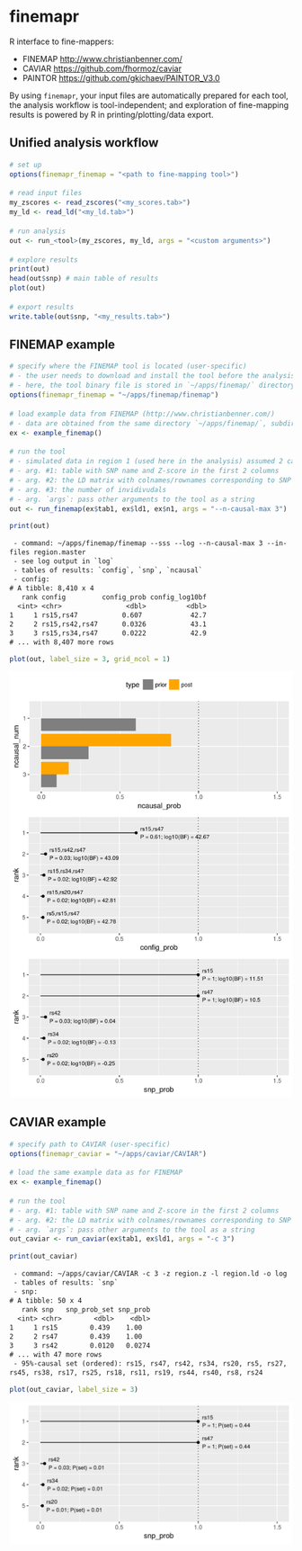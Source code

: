 # finemapr

R interface to fine-mappers:

- FINEMAP http://www.christianbenner.com/
- CAVIAR https://github.com/fhormoz/caviar
- PAINTOR https://github.com/gkichaev/PAINTOR_V3.0

By using `finemapr`, your input files are automatically prepared for each tool, the analysis workflow is tool-independent; and exploration of fine-mapping results is powered by R in printing/plotting/data export.

## Unified analysis workflow

```r
# set up
options(finemapr_finemap = "<path to fine-mapping tool>")

# read input files
my_zscores <- read_zscores("<my_scores.tab>")
my_ld <- read_ld("<my_ld.tab>")

# run analysis
out <- run_<tool>(my_zscores, my_ld, args = "<custom arguments>")

# explore results
print(out)
head(out$snp) # main table of results
plot(out)

# export results
write.table(out$snp, "<my_results.tab>")
```

## FINEMAP example

```r
# specify where the FINEMAP tool is located (user-specific)
# - the user needs to download and install the tool before the analysis
# - here, the tool binary file is stored in `~/apps/finemap/` directory
options(finemapr_finemap = "~/apps/finemap/finemap")

# load example data from FINEMAP (http://www.christianbenner.com/)
# - data are obtained from the same directory `~/apps/finemap/`, subdirectory `example`
ex <- example_finemap()

# run the tool
# - simulated data in region 1 (used here in the analysis) assumed 2 causal SNPs
# - arg. #1: table with SNP name and Z-score in the first 2 columns
# - arg. #2: the LD matrix with colnames/rownames corresponding to SNP names
# - arg. #3: the number of invidivudals
# - arg. `args`: pass other arguments to the tool as a string 
out <- run_finemap(ex$tab1, ex$ld1, ex$n1, args = "--n-causal-max 3")
```


```r
print(out)
```

```
 - command: ~/apps/finemap/finemap --sss --log --n-causal-max 3 --in-files region.master 
 - see log output in `log`
 - tables of results: `config`, `snp`, `ncausal`
 - config:
# A tibble: 8,410 x 4
   rank config         config_prob config_log10bf
  <int> <chr>                <dbl>          <dbl>
1     1 rs15,rs47           0.607            42.7
2     2 rs15,rs42,rs47      0.0326           43.1
3     3 rs15,rs34,rs47      0.0222           42.9
# ... with 8,407 more rows
```


```r
plot(out, label_size = 3, grid_ncol = 1)
```

![](misc/rmd/figures/plot_finemap-1.png)


## CAVIAR example

```r
# specify path to CAVIAR (user-specific)
options(finemapr_caviar = "~/apps/caviar/CAVIAR")

# load the same example data as for FINEMAP
ex <- example_finemap()

# run the tool
# - arg. #1: table with SNP name and Z-score in the first 2 columns
# - arg. #2: the LD matrix with colnames/rownames corresponding to SNP names
# - arg. `args`: pass other arguments to the tool as a string 
out_caviar <- run_caviar(ex$tab1, ex$ld1, args = "-c 3")
```


```r
print(out_caviar)
```

```
 - command: ~/apps/caviar/CAVIAR -c 3 -z region.z -l region.ld -o log 
 - tables of results: `snp`
 - snp:
# A tibble: 50 x 4
   rank snp   snp_prob_set snp_prob
  <int> <chr>        <dbl>    <dbl>
1     1 rs15        0.439    1.00  
2     2 rs47        0.439    1.00  
3     3 rs42        0.0120   0.0274
# ... with 47 more rows
 - 95%-causal set (ordered): rs15, rs47, rs42, rs34, rs20, rs5, rs27, rs45, rs38, rs17, rs25, rs18, rs11, rs19, rs44, rs40, rs8, rs24 
```


```r
plot(out_caviar, label_size = 3)
```

![](misc/rmd/figures/plot_caviar-1.png)
